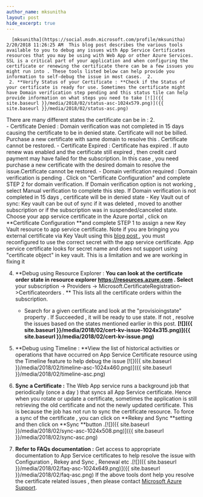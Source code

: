 ```yaml
---
author_name: mksunitha
layout: post
hide_excerpt: true
---
```

      [mksunitha](https://social.msdn.microsoft.com/profile/mksunitha)  2/20/2018 11:26:25 AM  This blog post describes the various tools available to you to debug any issues with App Service Certificates resources that you may be using with Web App or other Azure Services. SSL is a critical part of your application and when configuring the certificate or renewing the certificate there can be a few issues you might run into . These tools listed below can help provide you information to self-debug the issue in most cases.  2.  
	 2. **Verify Status of your Certificate : **Check if the Status of your certificate is ready for use. Sometimes the certificate might have Domain verification step pending and this status tile can help provide information on what steps you need to take [![]({{ site.baseurl }}/media/2018/02/status-asc-1024x579.png)]({{ site.baseurl }}/media/2018/02/status-asc.png)
	  
  There are many different states the certificate can be in :  2.  
	 - Certificate Denied : Domain verification was not completed in 15 days causing the certificate to be in denied state. Certificate will not be billed. Purchase a new certificate with same domain to resolve this . Certificate cannot be restored.
	 - Certificate Expired : Certificate has expired . If auto renew was enabled and the certificate still expired , then credit card payment may have failed for the subscription. In this case , you need purchase a new certificate with the desired domain to resolve the issue.Certificate cannot be restored.
	 - Domain verification required : Domain verification is pending . Click on "Certificate Configuration" and complete STEP 2 for domain verification. If Domain verification option is not working , select Manual verification to complete this step. If Domain verification is not completed in 15 days , certificate will be in denied state
	 - Key Vault out of sync: Key vault can be out of sync if it was deleted , moved to another subscription or if the subscription was in suspended/canceled state. Choose your app service certificate in the Azure portal , click on **Certificate Configuration **and complete STEP 1 to assign a new Key Vault resource to app service certificate. Note if you are bringing you external certificate via Key Vault using this [blog post ](https://blogs.msdn.microsoft.com/appserviceteam/2016/05/24/deploying-azure-web-app-certificate-through-key-vault/), you must reconfigured to use the correct secret with the app service certificate. App service certificate looks for secret name and does not support using "certificate object" in key vault. This is a limitation and we are working in fixing it
	  
 4. **Debug using Resource Explorer : **You can look at the certificate order state in resource explorer https://resources.azure.com . Select** your subscription -> Providers -> Microsoft.CertificateRegistration->Certificateorders . ** This lists all the certificate orders within the subscription. 
	 - Search for a given certificate and look at the "provisioingstate" property . If Succeeded , it will be ready to use state. If not , resolve the issues based on the states mentioned earlier in this post. **[![]({{ site.baseurl }}/media/2018/02/cert-kv-issue-1024x315.png)]({{ site.baseurl }}/media/2018/02/cert-kv-issue.png)**
	  
 6. **Debug using Timeline : **View the list of historical activities or operations that have occurred on App Service Certificate resource using the Timeline feature to help debug the issue [![]({{ site.baseurl }}/media/2018/02/timeline-asc-1024x460.png)]({{ site.baseurl }}/media/2018/02/timeline-asc.png)
 8. **Sync a Certificate :** The Web App service runs a background job that periodically (once a day ) that syncs all App Service certificate. Hence when you rotate or update a certificate, sometimes the application is still retrieving the old certificate and not the newly updated certificate. This is because the job has not run to sync the certificate resource. To force a sync of the certificate , you can click on **Rekey and Sync **setting and then click on **Sync **button .[![]({{ site.baseurl }}/media/2018/02/sync-asc-1024x508.png)]({{ site.baseurl }}/media/2018/02/sync-asc.png)
 10. **Refer to FAQs documentation :** Get access to appropriate documentation to App Service certificates to help resolve the issue with Configuration , Rekey and Sync , Renewal etc .[![]({{ site.baseurl }}/media/2018/02/faq-asc-1024x649.png)]({{ site.baseurl }}/media/2018/02/faq-asc.png)
  If the above tools dont help you resolve the certificate related issues , then please contact [Microsoft Azure Support](https://portal.azure.com/blade/Microsoft_Azure_Support/HelpAndSupportBlade/overview).     